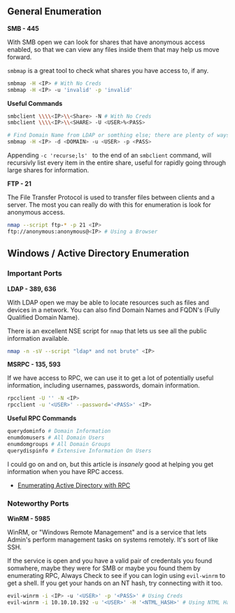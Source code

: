 ## General Enumeration

**SMB - 445**

With SMB open we can look for shares that have anonymous access enabled, so that we can view any files inside them that may help us move forward.

``smbmap`` is a great tool to check what shares you have access to, if any.

```bash
smbmap -H <IP> # With No Creds
smbmap -H <IP> -u 'invalid' -p 'invalid'
```

**Useful Commands**

```bash
smbclient \\\\<IP>\\<Share> -N # With No Creds
smbclient \\\\<IP>\\<SHARE> -U <USER>%<PASS>

# Find Domain Name from LDAP or somthing else; there are plenty of ways.
smbmap -H <IP> -d <DOMAIN> -u <USER> -p <PASS> 
```

Appending ``-c 'recurse;ls' `` to the end of an ``smbclient`` command, will recursivly list every item in the entire share, useful for rapidly going through large shares for information.

**FTP - 21**

The File Transfer Protocol is used to transfer files between clients and a server. The most you can really do with this for enumeration is look for anonymous access.

```bash
nmap --script ftp-* -p 21 <IP>
ftp://anonymous:anonymous@<IP> # Using a Browser
```

## Windows / Active Directory Enumeration

### Important Ports

**LDAP - 389, 636**

With LDAP open we may be able to locate resources such as files and devices in a network. You can also find Domain Names and FQDN's (Fully Qualified Domain Name).

There is an excellent NSE script for ``nmap`` that lets us see all the public information available.

```bash
nmap -n -sV --script "ldap* and not brute" <IP>
```


**MSRPC - 135, 593**

If we have access to RPC, we can use it to get a lot of potentially useful information, including usernames, passwords, domain information.

```bash
rpcclient -U '' -N <IP>
rpcclient -u '<USER>' --password='<PASS>' <IP>
```

**Useful RPC Commands**

```bash
querydominfo # Domain Information
enumdomusers # All Domain Users
enumdomgroups # All Domain Groups
querydispinfo # Extensive Information On Users
```

I could go on and on, but this article is *insanely* good at helping you get information when you have RPC access. 

- [Enumerating Active Directory with RPC](https://www.hackingarticles.in/active-directory-enumeration-rpcclient/)

### Noteworthy Ports

**WinRM - 5985**

WinRM, or "Windows Remote Management" and is a service that lets Admin's perform management tasks on systems remotely. It's sort of like SSH.

If the service is open and you have a valid pair of credentals you found somwhere, maybe they were for SMB or maybe you found them by enumerating RPC, Always Check to see if you can login using ``evil-winrm`` to get a shell. If you get your hands on an NT hash, try connecting with it too.

```bash
evil-winrm -i <IP> -u '<USER>' -p '<PASS>' # Using Creds
evil-winrm -i 10.10.10.192 -u '<USER>' -H '<NTML_HASH>' # Using NTML Hash
```
